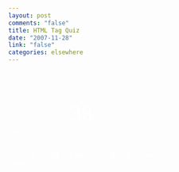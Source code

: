 ```yaml
--- 
layout: post
comments: "false"
title: HTML Tag Quiz
date: "2007-11-28"
link: "false"
categories: elsewhere
---
```

<a id="mingle2_badge" href="http://www.justsayhi.com/bb/html_quiz" style="display: block; background:url(http://assets.justsayhi.com/badges/844/176/html_elements.xypmk29skw.jpg) no-repeat top left; height: 147px; width: 335px; text-decoration: none; color: #fff;"><strong id="mingle2_badge_score" style="display: block; padding-left: 125px; padding-top: 60px; font-weight: normal; font-family: Times New Roman, Arial; font-size: 45px;">38</strong></a

Or 41.75 %.  Ask me the state capitals.  <i>Those</i> I can name.
